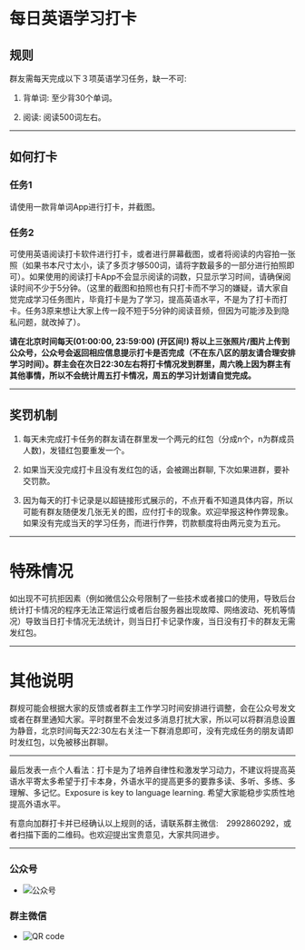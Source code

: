 # 每日英语学习打卡
## 规则

群友需每天完成以下３项英语学习任务，缺一不可:

1. 背单词: 至少背30个单词。

2. 阅读: 阅读500词左右。

***

## 如何打卡

### 任务1
请使用一款背单词App进行打卡，并截图。

### 任务2
可使用英语阅读打卡软件进行打卡，或者进行屏幕截图，或者将阅读的内容拍一张照（如果书本尺寸太小，读了多页才够500词，请将字数最多的一部分进行拍照即可）。如果使用的阅读打卡App不会显示阅读的词数，只显示学习时间，请确保阅读时间不少于5分钟。（这里的截图和拍照也有只打卡而不学习的嫌疑，请大家自觉完成学习任务图片，毕竟打卡是为了学习，提高英语水平，不是为了打卡而打卡。任务3原来想让大家上传一段不短于5分钟的阅读音频，但因为可能涉及到隐私问题，就改掉了）。

**请在北京时间每天(01:00:00, 23:59:00) (开区间!) 将以上三张照片/图片上传到公众号，公众号会返回相应信息提示打卡是否完成（不在东八区的朋友请合理安排学习时间）。群主会在次日22:30左右将打卡情况发到群里，周六晚上因为群主有其他事情，所以不会统计周五打卡情况，周五的学习计划请自觉完成。**

***

## 奖罚机制

1. 每天未完成打卡任务的群友请在群里发一个两元的红包（分成n个，n为群成员人数)，发错红包要重发一个。

2. 如果当天没完成打卡且没有发红包的话，会被踢出群聊, 下次如果进群，要补交罚款。

3. 因为每天的打卡记录是以超链接形式展示的，不点开看不知道具体内容，所以可能有群友随便发几张无关的图，应付打卡的现象。欢迎举报这种作弊现象。如果没有完成当天的学习任务，而进行作弊，罚款额度将由两元变为五元。


***

# 特殊情况
如出现不可抗拒因素（例如微信公众号限制了一些技术或者接口的使用，导致后台统计打卡情况的程序无法正常运行或者后台服务器出现故障、网络波动、死机等情况）导致当日打卡情况无法统计，则当日打卡记录作废，当日没有打卡的群友无需发红包。

***

# 其他说明
群规可能会根据大家的反馈或者群主工作学习时间安排进行调整，会在公众号发文或者在群里通知大家。平时群里不会发过多消息打扰大家，所以可以将群消息设置为静音，北京时间每天22:30左右关注一下群消息即可，没有完成任务的朋友请即时发红包，以免被移出群聊。 



***
最后发表一点个人看法：打卡是为了培养自律性和激发学习动力，不建议将提高英语水平寄太多希望于打卡本身，外语水平的提高更多的要靠多读、多听、多练、多理解、多记忆。Exposure is key to language learning. 希望大家能稳步实质性地提高外语水平。



有意向加群打卡并已经确认以上规则的话，请联系群主微信:　2992860292，或者扫描下面的二维码。也欢迎提出宝贵意见，大家共同进步。

***
### 公众号
* ![公众号](https://s3.bmp.ovh/imgs/2022/05/14/ea3f802e302ab391.jpg)
### 群主微信
* ![QR code](https://s3.bmp.ovh/imgs/2022/05/14/a2b32c7145d40cbe.jpeg)
